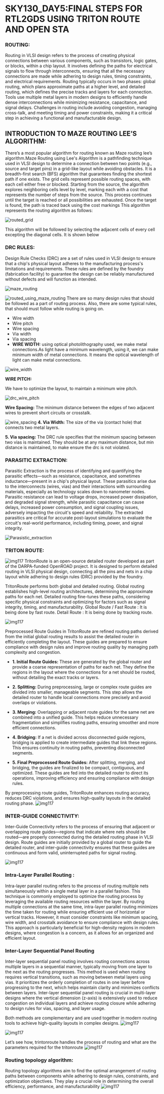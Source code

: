 
# SKY130_DAY5:FINAL STEPS FOR RTL2GDS USING TRITON ROUTE AND OPEN STA 

### **ROUTING:**

Routing in VLSI design refers to the process of creating physical connections between various components, such as transistors, logic gates, or blocks, within a chip layout. It involves defining the paths for electrical signals to flow through interconnects, ensuring that all the necessary connections are made while adhering to design rules, timing constraints, and electrical requirements. Routing typically occurs in two phases: global routing, which plans approximate paths at a higher level, and detailed routing, which defines the precise tracks and layers for each connection. Tools use multiple metal layers in modern designs to efficiently handle dense interconnections while minimizing resistance, capacitance, and signal delays. Challenges in routing include avoiding congestion, managing cross-talk, and meeting timing and power constraints, making it a critical step in achieving a functional and manufacturable design. 

## **INTRODUCTION TO MAZE ROUTING LEE’S ALGORITHM:** 

There’s a most popular algorithm for routing known as Maze routing lee’s algorithm.Maze Routing using Lee's Algorithm is a pathfinding technique used in VLSI design to determine a connection between two points (e.g., source and target pins) in a grid-like layout while avoiding obstacles. It is a breadth-first search (BFS) algorithm that guarantees finding the shortest path if one exists. The grid cells represent possible routing spaces, with each cell either free or blocked. Starting from the source, the algorithm explores neighboring cells level by level, marking each with a cost that represents the number of steps from the source. This process continues until the target is reached or all possibilities are exhausted. Once the target is found, the path is traced back using the cost markings   This algorithm represents the routing algorithm as follows:

![routed_grid](./../images/Day5_images/routed_grid.png)

This algorithm will be followed by selecting the adjacent cells of every cell excepting the diagonal cells. It is shown below

### **DRC RULES:**

Design Rule Checks (DRC) are a set of rules used in VLSI design to ensure that a chip's physical layout adheres to the manufacturing process's limitations and requirements. These rules are defined by the foundry (fabrication facility) to guarantee the design can be reliably manufactured without defects and will function as intended.

![maze_routing](./../images/Day5_images/maze_routing.png)

![routed_using_maze_routing](./../images/Day5_images/routed_using_maze_routing_algorithm.png)
There are so many design rules that should be followed as a part of routing process. Also, there are some typical rules, that should must follow while routing is going on. 

- Wire width
- Wire pitch
- Wire spacing
- Via width
-  Via spacing
-  
   **WIRE WIDTH:**
using optical photolithography used, we make metal connections.As light have a minimum wavelength, using it, we can make minimum width of metal connections. It means the optical wavelength of light can make metal connections.
    

![wire_width](./../images/Day5_images/drc_wire_width.png)

 **WIRE PITCH:**
 
We have to optimize the layout, to maintain a  minimum wire pitch.

![drc_wire_pitch](./../images/Day5_images/drc_wire_pitch.png)

**Wire Spacing:** The minimum distance between the edges of two adjacent wires to prevent short circuits or crosstalk.

![wire_spacing](./../images/Day5_images/drc_wire_spacing.png)
**4. Via Width:** The size of the via (contact hole) that connects two metal layers.

**5. Via spacing:** The DRC rule specifies that the minimum spacing between two vias is maintained. They should be at any maximum distance, but min distance is maintained, to make ensure the drc is not violated.
### **PARASITIC EXTRACTION:**

Parasitic Extraction is the process of identifying and quantifying the parasitic effects—such as resistance, capacitance, and sometimes inductance—present in a chip's physical layout. These parasitics arise due to the interconnects (wires, vias) and their interactions with surrounding materials, especially as technology scales down to nanometer nodes. Parasitic resistance can lead to voltage drops, increased power dissipation, and degraded signal strength, while parasitic capacitance can cause delays, increased power consumption, and signal coupling issues, adversely impacting the circuit's speed and reliability. The extracted parasitics are critical for accurate post-layout simulations to evaluate the circuit's real-world performance, including timing, power, and signal integrity. 


![Parasistic_extraction](./../images/Day5_images/Parisitic_extraction.png)
### **TRITON ROUTE:**

![img117](./../images/Day5_images/img117.png)
TritonRoute is an open-source detailed router developed as part of the DARPA-funded OpenROAD project. It is designed to perform detailed routing in VLSI physical design, connecting all the pins and nets in a chip layout while adhering to design rules (DRC) provided by the foundry.

TritonRoute performs both global and detailed routing. Global routing establishes high-level routing architectures, determining the approximate paths for each net. Detailed routing fine-tunes these paths, considering specific physical constraints and optimizing for factors such as signal integrity, timing, and manufacturability. Global Route / Fast Route : It is being done by fast route. 
Detail Route : It is being done by tracking route. 

![img117](./../images/Day5_images/img118.png)

Preprocessed Route Guides in TritonRoute are refined routing paths derived from the initial global routing results to assist the detailed router in efficiently completing the layout. These guides are prepared to ensure compliance with design rules and improve routing quality by managing path complexity and congestion.

   - **1. Initial Route Guides:** These are generated by the global router and provide a coarse representation of paths for each net. They define the regions in the layout where the connections for a net should be routed, without detailing the exact tracks or layers.
- **2. Splitting:** During preprocessing, large or complex route guides are divided into smaller, manageable segments. This step allows the detailed router to handle local connections more precisely and avoid overlaps or violations.
     
 - **3. Merging:** Overlapping or adjacent route guides for the same net are combined into a unified guide. This helps reduce unnecessary fragmentation and simplifies routing paths, ensuring smoother and more efficient connections.
 - **4. Bridging:**  If a net is divided across disconnected guide regions, bridging is applied to create intermediate guides that link these regions. This ensures continuity in routing paths, preventing disconnected segments.
 -  **5. Final Preprocessed Route Guides:** After splitting, merging, and bridging, the guides are finalized to be compact, contiguous, and optimized. These guides are fed into the detailed router to direct its operations, improving efficiency and ensuring compliance with design rules.

By preprocessing route guides, TritonRoute enhances routing accuracy, reduces DRC violations, and ensures high-quality layouts in the detailed routing phase.
![img117](./../images/Day5_images/img119.png)

### **INTER-GUIDE CONNECTIVITY:**

Inter-Guide Connectivity refers to the process of ensuring that adjacent or overlapping route guides—regions that indicate where nets should be routed—are properly connected during the detailed routing phase in VLSI design. Route guides are initially provided by a global router to guide the detailed router, and inter-guide connectivity ensures that these guides are continuous and form valid, uninterrupted paths for signal routing. 

![img117](./../images/Day5_images/img120.png)

### **Intra-Layer Parallel Routing :**

Intra-layer parallel routing refers to the process of routing multiple nets simultaneously within a single metal layer in a parallel fashion. This technique is commonly employed to optimize the routing process by leveraging the available routing resources within the layer. By routing multiple connections at the same time, intra-layer parallel routing minimizes the time taken for routing while ensuring efficient use of horizontal or vertical tracks. However, it must consider constraints like minimum spacing, wire width, and crosstalk avoidance to ensure compliance with design rules. This approach is particularly beneficial for high-density regions in modern designs, where congestion is a concern, as it allows for an organized and efficient layout.
### **Inter-Layer Sequential Panel Routing**
Inter-layer sequential panel routing involves routing connections across multiple layers in a sequential manner, typically moving from one layer to the next as the routing progresses. This method is used when routing requires vertical transitions, such as moving between metal layers using vias. It prioritizes the orderly completion of routes in one layer before progressing to the next, which helps maintain clarity and minimizes conflicts between layers. Inter-layer sequential panel routing is crucial in multi-layer designs where the vertical dimension (z-axis) is extensively used to reduce congestion on individual layers and achieve routing closure while adhering to design rules for vias, spacing, and layer usage.

Both methods are complementary and are used together in modern routing tools to achieve high-quality layouts in complex designs.
![img117](./../images/Day5_images/img121.png)

![img117](./../images/Day5_images/img122.png)


Let’s see how, trintonroute handles the process of routing and what are the parameters required for the tritonroute 
![img117](./../images/Day5_images/img123.png)

### **Routing topology algorithm:**

 Routing topology algorithms aim to find the optimal arrangement of routing paths between components while adhering to design rules, constraints, and optimization objectives. They play a crucial role in determining the overall efficiency, performance, and manufacturability 
![img117](./../images/Day5_images/img125.png)
